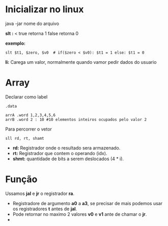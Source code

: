 # Inicializar no linux

java -jar nome do arquivo

**slt :**  < true retorna 1 false retorna 0

**exemplo:**

```
slt $t1, $zero, $v0  # if($zero < $v0): $t1 = 1 else: $t1 = 0
```

**li:**  Carega um valor, normalmente quando vamor pedir dados do usuario

# Array

Declarar como label

```
.data

arrA .word 1,2,3,4,5,6
arrB .word 2 : 10 #10 elementos inteiros ocupados pelo valor 2
```

Para percorrer o vetor

```
sll rd, rt, shamt
```

* **rd:**  Registrador onde o resultado sera armazenado.
* **rt:** Registrador que contem o operando (idx).
* **shmt:**  quantidade de bits a serem deslocados  (4 * i).

# Função

Ussamos **jal** e **jr** o registrador **ra**. 

* Registradore de argumento **a0** a **a3**, se precisar de mais podemos usar os registradores **t** antes de **jal**.
* Pode retornar no maximo 2 valores **v0** e **v1** ante de chamar o **jr**.
*
